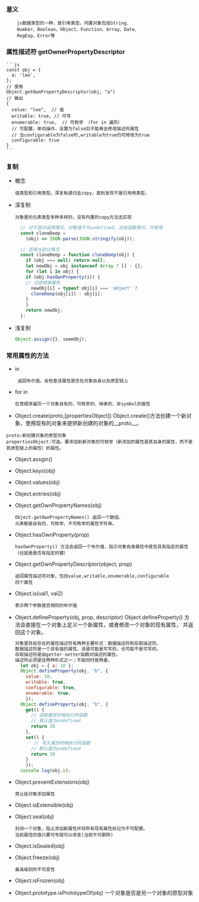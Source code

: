 
  ### 意义

        js数据类型的一种，是引用类型。内置对象包括String、
        Number、Boolean、Object、Function、Array、Date、
        RegExp、Error等

  ### 属性描述符 getOwnerPropertyDescriptor

    ```js
    const obj = {
      a: 'leo',
    };
    // 使用
    Object.getOwnPropertyDescriptor(obj, "a")
    // 输出
    { 
      value: "leo",  // 值
      writable: true, // 可写
      enumerable: true,  // 可枚举 （for in 遍历）
      // 可配置，单向操作，设置为false后不能再去修改描述符属性
      // 当configurable为false时,writable为true仍可修改为true
      configurable: true  
    }
    ```


  ### 复制

  - 概念

        值类型和引用类型。深复制递归去copy，直到发现不是引用用类型。

  - 深复制

        对象里的元素类型多种多样的，没有内置的copy方法去实现
    
      ```js
        // 对于部分适用情况，对象值不为undefined，没有函数情况，可使用
        const cloneDeep = 
          (obj) => JSON.parse(JSON.stringify(obj));

        // 适用大部分情况
        const cloneDeep = function cloneDeep(obj) {
          if (obj === null) return null;
          let newObj = obj instanceof Array ? [] : {};
          for (let i in obj) {
          if (obj.hasOwnProperty(i)) {
          // 过滤继承属性
            newObj[i] = typeof obj[i] === 'object' ? 
            cloneDeep(obj[i]) : obj[i];
          }
          }
          return newObj;
        };

      ```

  - 浅复制

      ```js
      Object.assign({}, someObj);
      ```


  ### 常用属性的方法

   - in
   
          返回布尔值。会检查该属性是否在对象自身以及原型链上

  - for in

        任意顺序遍历一个对象自有的、可枚举的、继承的、非symbol的属性

  - Object.create(proto,[propertiesObject])
    Object.create()方法创建一个新对象，使用现有的对象来提供新创建的对象的__proto__。 
  ```
  proto:新创建对象的原型对象
  propertiesObject:可选。要添加到新对象的可枚举（新添加的属性是其自身的属性，而不是其原型链上的属性）的属性。
  ```
  
  - Object.assgin()

  - Object.keys(obj)

  - Object.values(obj)

  - Object.entries(obj)

  - Object.getOwnPropertyNames(obj)

        Object.getOwnPropertyNames() 返回一个数组。
        元素都是自有的、可枚举、不可枚举的属性字符串。


  - Object.hasOwnProperty(prop)

        hasOwnProperty() 方法会返回一个布尔值，指示对象自身属性中是否具有指定的属性（也就是是否有指定的键）

  - Object.getOwnPropertyDescriptor(object, prop)

        返回属性描述符对象，包括value,writable,enumerable,configurable
        四个属性

  - Object.is(val1, val2)

        表示两个参数是否相同的布尔值

  - Object.defineProperty(obj, prop, descriptor)
  Object.defineProperty() 方法会直接在一个对象上定义一个新属性，或者修改一个对象的现有属性， 并返回这个对象。

    ```js
    对象里目前存在的属性描述符有两种主要形式：数据描述符和存取描述符。
    数据描述符是一个具有值的属性，该值可能是可写的，也可能不是可写的。
    存取描述符是由getter-setter函数对描述的属性。
    描述符必须是这两种形式之一；不能同时是两者。
      let obj = { a: 10 };
      Object.defineProperty(obj, "b", {
        value: 10,
        writable: true,
        configurable: true,
        enumerable: true,
        });
      Object.defineProperty(obj, "b", {
        get() {
          // 读取属性时候执行的函数
          // 默认值为undefined
          return 20
        },
        set() {
           // 写入属性时候执行的函数
          // 默认值为undefined
          return 30
        }
        });
      console.log(obj.b);
    ```
    

        
  - Object.preventExtensions(obj)

        禁止给对象添加属性

  - Object.isExtensible(obj)

  - Object.seal(obj)

        封闭一个对象，阻止添加新属性并将所有现有属性标记为不可配置。
        当前属性的值只要可写就可以改变(当前不可删除)

  - Object.isSealed(obj)


  - Object.freeze(obj)

        最高级别的不可变性
    
  - Object.isFrozen(obj)

  - Object.prototype.isPrototypeOf(obj)
    一个对象是否是另一个对象的原型对象